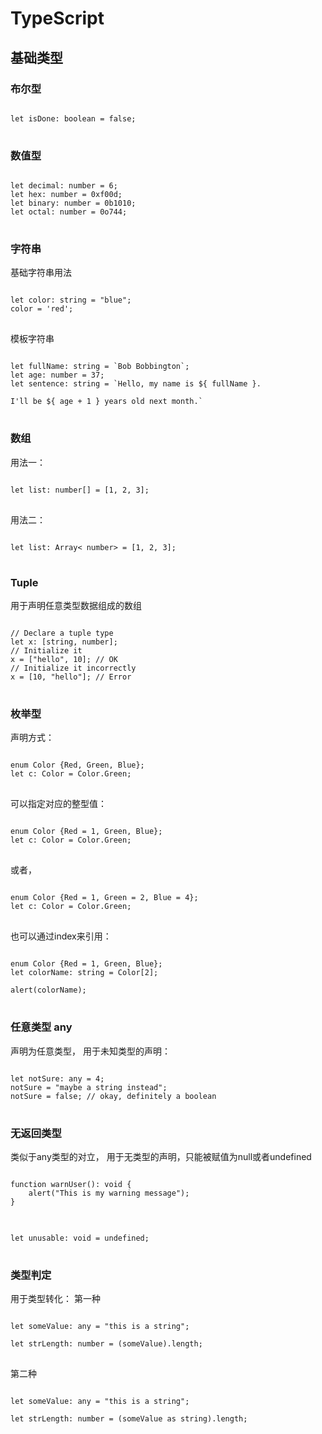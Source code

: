 # TypeScript
## 基础类型
### 布尔型
<pre><code>
let isDone: boolean = false;
</code>
</pre>

### 数值型
<pre><code>
let decimal: number = 6;
let hex: number = 0xf00d;
let binary: number = 0b1010;
let octal: number = 0o744;
</code>
</pre>

### 字符串
基础字符串用法
<pre><code>
let color: string = "blue";
color = 'red';
</code>
</pre>
模板字符串
<pre><code>
let fullName: string = `Bob Bobbington`;
let age: number = 37;
let sentence: string = `Hello, my name is ${ fullName }.

I'll be ${ age + 1 } years old next month.`
</code>
</pre>

### 数组
用法一：
<pre><code>
let list: number[] = [1, 2, 3];
</code>
</pre>
用法二：
<pre><code>
let list: Array< number> = [1, 2, 3];
</code>
</pre>

### Tuple
用于声明任意类型数据组成的数组
<pre><code>
// Declare a tuple type
let x: [string, number];
// Initialize it
x = ["hello", 10]; // OK
// Initialize it incorrectly
x = [10, "hello"]; // Error
</code>
</pre>

### 枚举型
声明方式：
<pre><code>
enum Color {Red, Green, Blue};
let c: Color = Color.Green;
</code>
</pre>
可以指定对应的整型值：
<pre><code>
enum Color {Red = 1, Green, Blue};
let c: Color = Color.Green;
</code>
</pre>
或者，
<pre><code>
enum Color {Red = 1, Green = 2, Blue = 4};
let c: Color = Color.Green;
</code>
</pre>
也可以通过index来引用：
<pre><code>
enum Color {Red = 1, Green, Blue};
let colorName: string = Color[2];

alert(colorName);
</code>
</pre>

### 任意类型 any
声明为任意类型， 用于未知类型的声明：
<pre><code>
let notSure: any = 4;
notSure = "maybe a string instead";
notSure = false; // okay, definitely a boolean
</code>
</pre>

### 无返回类型
类似于any类型的对立， 用于无类型的声明，只能被赋值为null或者undefined
<pre><code>
function warnUser(): void {
    alert("This is my warning message");
}
</code>
</pre>
<pre><code>
let unusable: void = undefined;
</code>
</pre>

### 类型判定
用于类型转化：
第一种
<pre><code>
let someValue: any = "this is a string";

let strLength: number = (<string>someValue).length;
</code>
</pre>

第二种
<pre><code>
let someValue: any = "this is a string";

let strLength: number = (someValue as string).length;
</code>
</pre>

